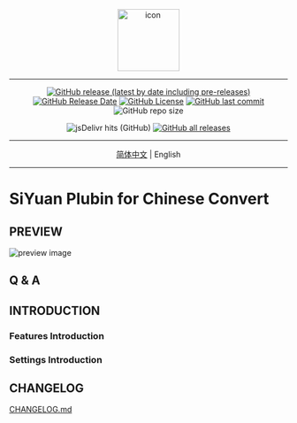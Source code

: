<div align="center">
<img alt="icon" src="https://cdn.jsdelivr.net/gh/Zuoqiu-Yingyi/siyuan-plugin-opencc/public/icon.png" style="width: 8em; height: 8em;">

---
[![GitHub release (latest by date including pre-releases)](https://img.shields.io/github/v/release/Zuoqiu-Yingyi/siyuan-plugin-opencc?include_prereleases)](https://github.com/Zuoqiu-Yingyi/siyuan-plugin-opencc/releases/latest)
[![GitHub Release Date](https://img.shields.io/github/release-date/Zuoqiu-Yingyi/siyuan-plugin-opencc)](https://github.com/Zuoqiu-Yingyi/siyuan-plugin-opencc/releases/latest)
[![GitHub License](https://img.shields.io/github/license/Zuoqiu-Yingyi/siyuan-plugin-opencc)](https://github.com/Zuoqiu-Yingyi/siyuan-plugin-opencc/blob/main/LICENSE)
[![GitHub last commit](https://img.shields.io/github/last-commit/Zuoqiu-Yingyi/siyuan-plugin-opencc)](https://github.com/Zuoqiu-Yingyi/siyuan-plugin-opencc/commits/main)
![GitHub repo size](https://img.shields.io/github/repo-size/Zuoqiu-Yingyi/siyuan-plugin-opencc)
<!-- ![hits](https://hits.b3log.org/Zuoqiu-Yingyi/siyuan-plugin-opencc.svg) -->
![jsDelivr hits (GitHub)](https://img.shields.io/jsdelivr/gh/hy/Zuoqiu-Yingyi/siyuan-packages-opencc)
[![GitHub all releases](https://img.shields.io/github/downloads/Zuoqiu-Yingyi/siyuan-plugin-opencc/total)](https://github.com/Zuoqiu-Yingyi/siyuan-plugin-opencc/releases)

---
[简体中文](./README_zh_CN.md) \| English

---
</div>

# SiYuan Plubin for Chinese Convert

## PREVIEW

![preview image](https://cdn.jsdelivr.net/gh/Zuoqiu-Yingyi/siyuan-plugin-opencc/public/preview.png)

## Q & A

## INTRODUCTION

### Features Introduction

### Settings Introduction

## CHANGELOG

[CHANGELOG.md](https://github.com/Zuoqiu-Yingyi/siyuan-plugin-opencc/blob/main/CHANGELOG.md)
